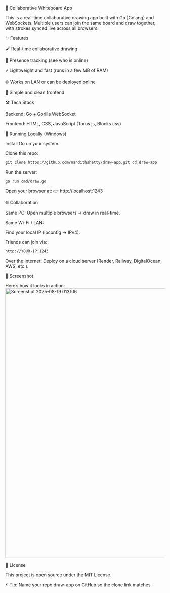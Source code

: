 🎨 Collaborative Whiteboard App

This is a real-time collaborative drawing app built with Go (Golang) and WebSockets.
Multiple users can join the same board and draw together, with strokes synced live across all browsers.

✨ Features

🖌 Real-time collaborative drawing

👥 Presence tracking (see who is online)

⚡ Lightweight and fast (runs in a few MB of RAM)

🌐 Works on LAN or can be deployed online

🎨 Simple and clean frontend

🛠️ Tech Stack

Backend: Go + Gorilla WebSocket

Frontend: HTML, CSS, JavaScript (Torus.js, Blocks.css)

🚀 Running Locally (Windows)

Install Go on your system.

Clone this repo:

``git clone https://github.com/nandithshetty/draw-app.git
cd draw-app``


Run the server:

``go run cmd/draw.go``


Open your browser at:
👉 http://localhost:1243

🌐 Collaboration

Same PC: Open multiple browsers → draw in real-time.

Same Wi-Fi / LAN:

Find your local IP (ipconfig → IPv4).

Friends can join via:

``http://YOUR-IP:1243``


Over the Internet: Deploy on a cloud server (Render, Railway, DigitalOcean, AWS, etc.).

📸 Screenshot

Here’s how it looks in action: 
<img width="1531" height="852" alt="Screenshot 2025-08-19 013106" src="https://github.com/user-attachments/assets/de750b9b-3290-4b51-9e39-748f6a078d4d" />

📜 License

This project is open source under the MIT License.

⚡ Tip: Name your repo draw-app on GitHub so the clone link matches.
